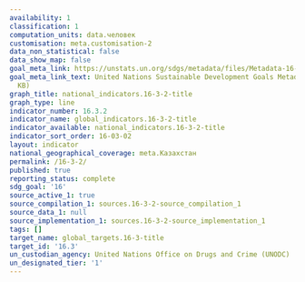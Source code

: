 ```yaml
---
availability: 1
classification: 1
computation_units: data.человек
customisation: meta.customisation-2
data_non_statistical: false
data_show_map: false
goal_meta_link: https://unstats.un.org/sdgs/metadata/files/Metadata-16-03-02.pdf
goal_meta_link_text: United Nations Sustainable Development Goals Metadata (PDF 209
  KB)
graph_title: national_indicators.16-3-2-title
graph_type: line
indicator_number: 16.3.2
indicator_name: global_indicators.16-3-2-title
indicator_available: national_indicators.16-3-2-title
indicator_sort_order: 16-03-02
layout: indicator
national_geographical_coverage: meta.Казахстан
permalink: /16-3-2/
published: true
reporting_status: complete
sdg_goal: '16'
source_active_1: true
source_compilation_1: sources.16-3-2-source_compilation_1
source_data_1: null
source_implementation_1: sources.16-3-2-source_implementation_1
tags: []
target_name: global_targets.16-3-title
target_id: '16.3'
un_custodian_agency: United Nations Office on Drugs and Crime (UNODC)
un_designated_tier: '1'
---
```

